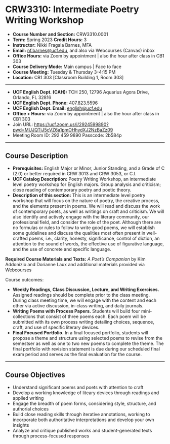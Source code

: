 # CRW3310: Intermediate Poetry Writing Workshop
- **Course Number and Section:** CRW3310.0001
- **Term:** Spring 2023  **Credit Hours:** 3
- **Instructor:** Nikki Fragala Barnes, MFA
- **Email:** nf.barnes@ucf.edu, and also via Webcourses (Canvas) inbox
- **Office Hours:** via Zoom by appointment | also the hour after class in CB1 303
- **Course Delivery Mode:** Main campus | Face to face
- **Course Meeting:** Tuesday & Thursday 3-4:15 PM
- **Location:** CB1 303 [Classroom Building 1, Room 303]

---

- **UCF English Dept. (CAH):** TCH 250, 12796 Aquarius Agora Drive, Orlando, FL 32816
- **UCF English Dept. Phone:** 407.823.5596
- **UCF English Dept. Email:** english@ucf.edu
- **Office + Hours:** via Zoom by appointment | also the hour after class in CB1 303
- Join URL:  https://ucf.zoom.us/j/2924599890?pwd=MUJQTjJ5cVZ6a1pmOHhydXJ2NzBaZz09
- Meeting Room ID: 292 459 9890   Passcode: 2b584p
  
---

## Course Description

- **Prerequisites:** English Major or Minor, Junior Standing, and a Grade of C (2.0) or better required in CRW 3013 and CRW 3053, or C.I.
- **UCF Catalog Description:** Poetry Writing Workshop, an intermediate level poetry workshop for English majors. Group analysis and criticism; close reading of contemporary poetry and poetic theory.
- **Description of this section:** This is an intermediate level poetry workshop that will focus on the nature of poetry, the creative process, and the elements present in poems. We will read and discuss the work of contemporary poets, as well as writings on craft and criticism. We will also identify and actively engage with the literary community, our professional field, and consider the role of the poet. 
Although there are no formulas or rules to follow to write good poems, we will establish some guidelines and discuss the qualities most often present in well-crafted poems, i.e., clarity, honesty, significance, control of diction, an attention to the sound of words, the effective use of figurative language, and the use of concrete and specific language.

**Required Course Materials and Texts:** _A Poet’s Companion_ by Kim Addonizio and Dorianne Laux and additional materials provided via Webcourses

Course outcomes:

- **Weekly Readings, Class Discussion, Lecture, and Writing Exercises.** Assigned readings should be complete prior to the class meeting. During class meeting time, we will engage with the content and each other via active discussion, in-class writing, and daily journals.
- **Writing Poems with Process Papers.** Students will build four mini-collections that consist of three poems each. Each poem will be submitted with its own process writing detailing choices, sequence, craft, and use of specific literary devices.
- **Final Focused Portfolio.** In a final focused portfolio, students will propose a theme and structure using selected poems to revise from the semestser as well as one to two new poems to complete the theme. The final portfolio with revision statement is due during our scheduled final exam period and serves as the final evaluation for the course.

---

## Course Objectives

- Understand significant poems and poets with attention to craft
- Develop a working knowledge of liteary devices through readings and applied writing
- Engage the breadth of poem forms, considering style, structure, and authorial choices
- Build close reading skills through iterative annotations, working to incorporate both authoritative interpretations and develop your own insights
- Analyze and critique published works and student-generated texts through process-focused responses
